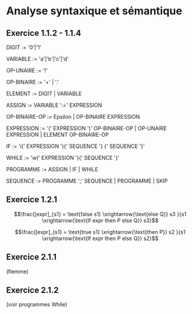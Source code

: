 # Analyse syntaxique et sémantique

## Exercice 1.1.2 - 1.1.4

DIGIT := '0'|'1'

VARIABLE := 'a'|'b'|'c'|'d'

OP-UNAIRE := '!'

OP-BINAIRE := '+' | '.'

ELEMENT := DIGIT | VARIABLE

ASSIGN := VARIABLE ':=' EXPRESSION

OP-BINAIRE-OP := Epsilon | OP-BINAIRE EXPRESSION 

EXPRESSION := '(' EXPRESSION ')' OP-BINAIRE-OP |  OP-UNAIRE EXPRESSION |  ELEMENT OP-BINAIRE-OP

IF := 'i(' EXPRESSION '){' SEQUENCE '} {' SEQUENCE '}'

WHILE := 'w(' EXPRESSION '){' SEQUENCE '}'

PROGRAMME := ASSIGN | IF | WHILE 

SEQUENCE := PROGRAMME ';' SEQUENCE | PROGRAMME | SKIP

## Exercice 1.2.1     

$$\frac{[expr]_{s1} = \text{false  s1} \xrightarrow{\text{else Q}} s3 }{s1 \xrightarrow{\text{If expr then P else Q}} s3}$$

$$\frac{[expr]_{s1} = \text{true  s1} \xrightarrow{\text{then P}} s2 }{s1 \xrightarrow{\text{If expr then P else Q}} s2}$$


## Exercice 2.1.1

(flemme)

## Exercice 2.1.2

(voir programmes While)
